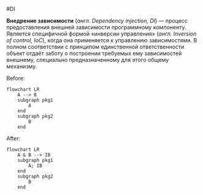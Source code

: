 #DI

**Внедрение зависимости** (*англ. Dependency injection, DI*) — процесс предоставления внешней зависимости программному компоненту. Является специфичной формой «инверсии управления» (*англ. Inversion of control, IoC*), когда она применяется к управлению зависимостями. В полном соответствии с принципом единственной ответственности объект отдаёт заботу о построении требуемых ему зависимостей внешнему, специально предназначенному для этого общему механизму.

Before:
```mermaid
flowchart LR
	A --> B
	subgraph pkg1
		A
	end
	subgraph pkg2
		B
	end
```

After:
```mermaid
flowchart LR
	A & B --> IB
	subgraph pkg1
		A; IB
	end
	subgraph pkg2
		B
	end
```
